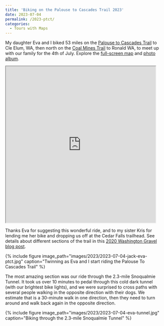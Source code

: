 ```yaml
---
title: 'Biking on the Palouse to Cascades Trail 2023'
date: 2023-07-04
permalink: /2023-ptct/
categories:
  - Tours with Maps
---
```

My daughter Eva and I biked 53 miles on the [Palouse to Cascades Trail](https://www.parks.wa.gov/521/Palouse-to-Cascades-Trail) to Cle Elum, WA, then north on the [Coal Mines Trail](https://www.wta.org/go-hiking/hikes/coal-mines-trail-cle-elum) to Ronald WA, to meet up with our family for the 4th of July. Explore the [full-screen map](https://jackdougherty.github.io/bikemapcode/#8/47.190/-120.940) and [photo album](https://www.flickr.com/photos/56513965@N06/albums/72177720309632615).

<iframe src="https://jackdougherty.github.io/bikemapcode/#8/47.190/-120.940" width="95%" height="500px"></iframe>

Thanks Eva for suggesting this wonderful ride, and to my sister Kris for lending me her bike and dropping us off at the Cedar Falls trailhead. See details about different sections of the trail in this [2020 Washington Gravel blog post](https://washingtongravelriding.home.blog/2020/08/15/the-palouse-to-cascades-trail/).

{% include figure image_path="images/2023/2023-07-04-jack-eva-ptct.jpg" caption="Twinning as Eva and I start riding the Palouse To Cascades Trail" %}

The most amazing section was our ride through the 2.3-mile Snoqualmie Tunnel. It took us over 10 minutes to pedal through this cold dark tunnel (with our brightest bike lights), and we were surprised to cross paths with several people walking in the opposite direction with their dogs. We estimate that is a 30-minute walk in one direction, then they need to turn around and walk back again in the opposite direction.

{% include figure image_path="images/2023/2023-07-04-eva-tunnel.jpg" caption="Biking through the 2.3-mile Snoqualmie Tunnel" %}
